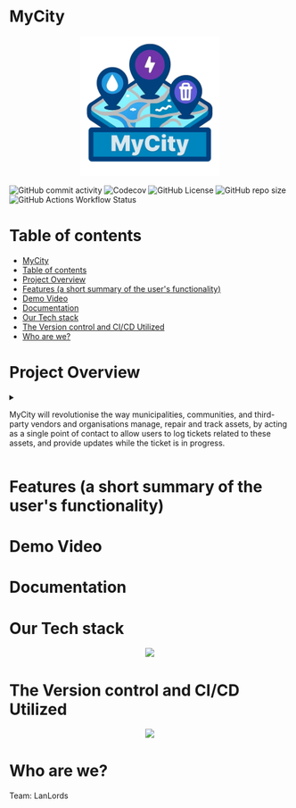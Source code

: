 # MyCity

<p align="center">
  <img style="width: 250px; height: auto;" src="/images/logo_MyCity.png" />
</p>

<p align="center">

![GitHub commit activity](https://img.shields.io/github/commit-activity/y/COS301-SE-2024/MyCity?style=flat-square)
![Codecov](https://img.shields.io/codecov/c/github/COS301-SE-2024/MyCity?style=flat-square)
![GitHub License](https://img.shields.io/github/license/COS301-SE-2024/MyCity?style=flat-square)
![GitHub repo size](https://img.shields.io/github/repo-size/COS301-SE-2024/MyCity?style=flat-square)
![GitHub Actions Workflow Status](https://img.shields.io/github/actions/workflow/status/COS301-SE-2024/MyCity/.github%2Fworkflows%2Ftest.yml?style=flat-square)

</p>

# Table of contents

- [MyCity](#mycity)
- [Table of contents](#table-of-contents)
- [Project Overview](#project-overview)
- [Features (a short summary of the user's functionality)](#features-a-short-summary-of-the-users-functionality)
- [Demo Video](#demo-video)
- [Documentation](#documentation)
- [Our Tech stack](#our-tech-stack)
- [The Version control and CI/CD Utilized](#the-version-control-and-cicd-utilized)
- [Who are we?](#who-are-we)


# Project Overview
<details>
<summary><p>MyCity will revolutionise the way municipalities, communities, and third-party vendors and organisations manage, repair and track assets, by acting as a single point of contact to allow users to log tickets related to these assets, and provide updates while the ticket is in progress.</p> </summary>

<p>The system will be designed to handle a wide range of assets for multiple municipalities, allowing users to easily log tickets to report faults and other issues from potholes to transformers.  By using either desktop or mobile devices, MyCity will allow users and municipalities to flag issues relating to assets in their communities, providing updates on progress to reported tickets, increasing the efficiency for both users and all stakeholders.</p>

<p>At the heart of the system is a robust tracking mechanism. Users can report or create assets, which are then logged into the system. A ticketing system will be used to manage these assets, tracking all communication related to them between users and organisations.  Each asset will have a GPS-location associated with it.  This will enable the system to consolidate related issues and reports, reducing the noise caused by multiple users opening different tickets referring to the same asset and issue. This real-time tracking and reporting mechanism will ensure that faults and tickets are addressed promptly and efficiently.</p>

<p>The system will feature a guest capability, allowing even those without a registered account to search and report issues in their area quickly and effortlessly. This inclusive approach ensures that anyone can contribute to the betterment of their community.  Users are able to verify existing reports and tickets by up-voting or down-voting, and by doing so will increase/decrease their priority.</p>

<p>One of the standout features of the system is its GPS enabled mapping capability. Each asset and report will be associated with a GPS location, enabling users to obtain directions from their location to any asset using the inbuilt map functionality of the app. This feature not only makes it easier for users to locate assets but also aids in efficient asset management.</p>

<p>An additional feature that could offer potential benefits, and is open for discussion, would be the ability to upload a photo of the asset or fault at the location of the asset.  With the ability to upload a photo with a ticket, the stakeholders would easily be able to verify the authenticity of the report, and to act and prioritise accordingly.</p>
</details>


# Features (a short summary of the user's functionality)

# Demo Video

# Documentation

# Our Tech stack

<p align="center">
  <a href="https://skillicons.dev">
    <img src="https://skillicons.dev/icons?i=nextjs,react,figma,python,aws,postgres,md,jest,discord&perline=6&theme=light" />
  </a>
</p>

# The Version control and CI/CD Utilized

<p align="center">
  <a href="https://skillicons.dev">
    <img src="https://skillicons.dev/icons?i=git,github,githubactions&theme=light" />
  </a>
</p>

# Who are we?
Team: LanLords
